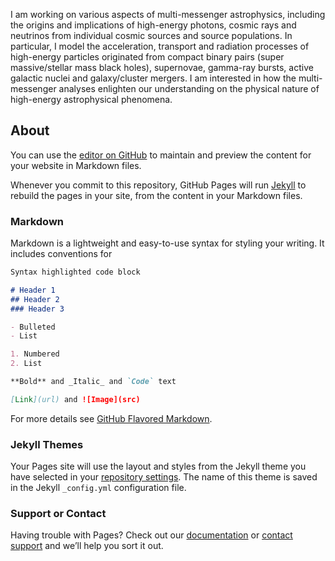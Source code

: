 I am working on various aspects of multi-messenger astrophysics, including the origins and implications of high-energy photons, cosmic rays and neutrinos from individual cosmic sources and source populations. In particular, I model the acceleration, transport and radiation processes of high-energy particles originated from compact binary pairs (super massive/stellar mass black holes), supernovae, gamma-ray bursts, active galactic nuclei and galaxy/cluster mergers. I am interested in how the multi-messenger analyses enlighten our understanding on the physical nature of high-energy astrophysical phenomena.


## About 

You can use the [editor on GitHub](https://github.com/yuan-cc/yuan-cc.github.io/edit/master/docs/index.md) to maintain and preview the content for your website in Markdown files.

Whenever you commit to this repository, GitHub Pages will run [Jekyll](https://jekyllrb.com/) to rebuild the pages in your site, from the content in your Markdown files.

### Markdown

Markdown is a lightweight and easy-to-use syntax for styling your writing. It includes conventions for

```markdown
Syntax highlighted code block

# Header 1
## Header 2
### Header 3

- Bulleted
- List

1. Numbered
2. List

**Bold** and _Italic_ and `Code` text

[Link](url) and ![Image](src)
```

For more details see [GitHub Flavored Markdown](https://guides.github.com/features/mastering-markdown/).

### Jekyll Themes

Your Pages site will use the layout and styles from the Jekyll theme you have selected in your [repository settings](https://github.com/yuan-cc/yuan-cc.github.io/settings). The name of this theme is saved in the Jekyll `_config.yml` configuration file.

### Support or Contact

Having trouble with Pages? Check out our [documentation](https://docs.github.com/categories/github-pages-basics/) or [contact support](https://github.com/contact) and we’ll help you sort it out.
